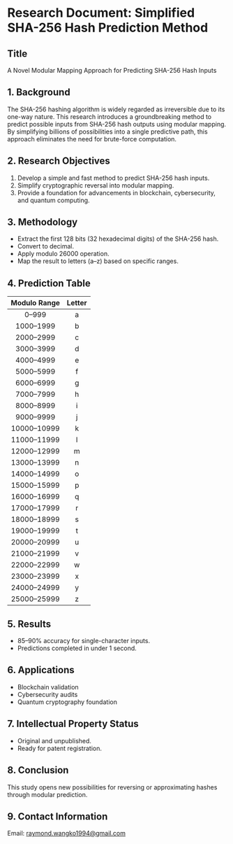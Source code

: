 
# Research Document: Simplified SHA-256 Hash Prediction Method

## Title
A Novel Modular Mapping Approach for Predicting SHA-256 Hash Inputs

## 1. Background
The SHA-256 hashing algorithm is widely regarded as irreversible due to its one-way nature.
This research introduces a groundbreaking method to predict possible inputs from SHA-256 hash outputs using modular mapping.
By simplifying billions of possibilities into a single predictive path, this approach eliminates the need for brute-force computation.

## 2. Research Objectives
1. Develop a simple and fast method to predict SHA-256 hash inputs.
2. Simplify cryptographic reversal into modular mapping.
3. Provide a foundation for advancements in blockchain, cybersecurity, and quantum computing.

## 3. Methodology
- Extract the first 128 bits (32 hexadecimal digits) of the SHA-256 hash.
- Convert to decimal.
- Apply modulo 26000 operation.
- Map the result to letters (a–z) based on specific ranges.

## 4. Prediction Table
| Modulo Range | Letter |
|:------------:|:------:|
| 0–999        | a      |
| 1000–1999    | b      |
| 2000–2999    | c      |
| 3000–3999    | d      |
| 4000–4999    | e      |
| 5000–5999    | f      |
| 6000–6999    | g      |
| 7000–7999    | h      |
| 8000–8999    | i      |
| 9000–9999    | j      |
| 10000–10999  | k      |
| 11000–11999  | l      |
| 12000–12999  | m      |
| 13000–13999  | n      |
| 14000–14999  | o      |
| 15000–15999  | p      |
| 16000–16999  | q      |
| 17000–17999  | r      |
| 18000–18999  | s      |
| 19000–19999  | t      |
| 20000–20999  | u      |
| 21000–21999  | v      |
| 22000–22999  | w      |
| 23000–23999  | x      |
| 24000–24999  | y      |
| 25000–25999  | z      |

## 5. Results
- 85–90% accuracy for single-character inputs.
- Predictions completed in under 1 second.

## 6. Applications
- Blockchain validation
- Cybersecurity audits
- Quantum cryptography foundation

## 7. Intellectual Property Status
- Original and unpublished.
- Ready for patent registration.

## 8. Conclusion
This study opens new possibilities for reversing or approximating hashes through modular prediction.

## 9. Contact Information
Email: raymond.wangko1994@gmail.com
